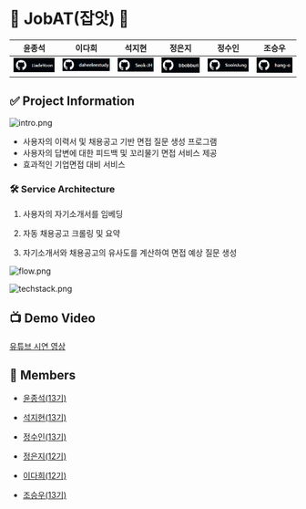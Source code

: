 # 🦈 JobAT(잡앗) 🦈
| 윤종석 | 이다희 | 석지현 | 정은지 | 정수인 | 조승우 |
|:---:|:---:|:---:|:---:|:---:|:---:|
|[![git1.png](github_image%2Fgit1.png)](https://github.com/JJadeYoon)|![git2.png](github_image%2Fgit2.png)|![git3.png](github_image%2Fgit3.png)|![git4.png](github_image%2Fgit4.png)|![git5.png](github_image%2Fgit5.png)|![git6.png](github_image%2Fgit6.png)|

## ✅ Project Information

![intro.png](MD_images%2Fintro.png)

- 사용자의 이력서 및 채용공고 기반 면접 질문 생성 프로그램
- 사용자의 답변에 대한 피드백 및 꼬리물기 면접 서비스 제공
- 효과적인 기업면접 대비 서비스

### 🛠️ Service Architecture

1. 사용자의 자기소개서를 임베딩

2. 자동 채용공고 크롤링 및 요약

3. 자기소개서와 채용공고의 유사도를 계산하여 면접 예상 질문 생성

![flow.png](MD_images%2Fflow.png)

![techstack.png](MD_images%2Ftechstack.png)

## 📺 Demo Video

[유튜브 시연 영상](https://youtu.be/_OWhFOPmMwI)

## 🤼 Members

- [윤종석(13기)](https://github.com/JJadeYoon)

- [석지현(13기)](https://github.com/Seok-JH)

- [정수인(13기)](https://github.com/SooinJung)

- [정은지(12기)](https://github.com/bbobburi)

- [이다희(12기)](https://github.com/daheeleestudy)

- [조승우(13기)](https://github.com/hang-o)

